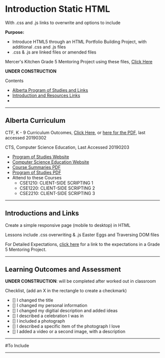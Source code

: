 # Introduction Static HTML
With .css and .js links to overwrite and options to include

**Purpose:**
- Introduce HTML5 through an HTML Portfolio Building Project, with additional .css and .js files
- .css & .js are linked files or amended files

Mercer's Kitchen Grade 5 Mentoring Project using these files, <a href="https://github.com/MercersKitchen/Website-Mentoring">Click Here</a>

**UNDER CONSTRUCTION**

Contents
- <a href="https://github.com/Dev-Outreach/Introduction-Static-HTML/blob/master/README.md#alberta-curriculum">Alberta Program of Studies and Links</a>
- <a href="https://github.com/Dev-Outreach/Introduction-Static-HTML/blob/master/README.md#introductions-and-links">Introduction and Resources Links</a>
- <a href=""></a>

---

## Alberta Curriculum

CTF, K - 9 Curriculum Outcomes, <a href="https://education.alberta.ca/career-and-technology-foundations/program-of-studies/everyone/ctf-program-of-studies/">Click Here</a>, or <a href="https://education.alberta.ca/media/3795641/ctf-program-of-studies-jan-4-2019.pdf">here for the PDF</a>, last accessed 20190302

CTS, Computer Science Education, Last Accessed 20190203
- <a href="https://education.alberta.ca/career-and-technology-studies/programs-of-study/">Program of Studies Website</a>
- <a href="https://education.alberta.ca/career-and-technology-studies/bit-cluster-businessadminfinanceit/everyone/bit-occupational-areas/">Computer Science Education Website</a>
- <a href="https://education.alberta.ca/media/159478/cse_sum.pdf">Course Summaries PDF</a>
- <a href="https://education.alberta.ca/media/159479/cse_pos.pdf">Program of Studies PDF</a>
- Attend to these Courses
  - CSE1210: CLIENT-SIDE SCRIPTING 1
  - CSE1220: CLIENT-SIDE SCRIPTING 2
  - CSE2210: CLIENT-SIDE SCRIPTING 3

---

## Introductions and Links

Create a simple responsive page (mobile to desktop) in HTML

Lessons include .css overwriting & .js Easter Eggs and Traversing DOM files

For Detailed Expectations, 
<a href="https://github.com/MercersKitchen/Website-Mentoring#expectations">click here</a> 
for a link to the expectations in a Grade 5 Mentoring Project.

---

## Learning Outcomes and Assessment

**UNDER CONSTRUCTION**: will be completed after worked out in classroom

Checklist, (add an X in the rectangle to create a checkmark)
- [] I changed the title
- [] I changed my personal information
- [] I changed my digitial description and added ideas
- [] I described a celebration I was in
- [] I included a photograph
- [] I described a specific item of the photograph I love
- [] I added a video or a second image, with a description

---

#To Include


---
